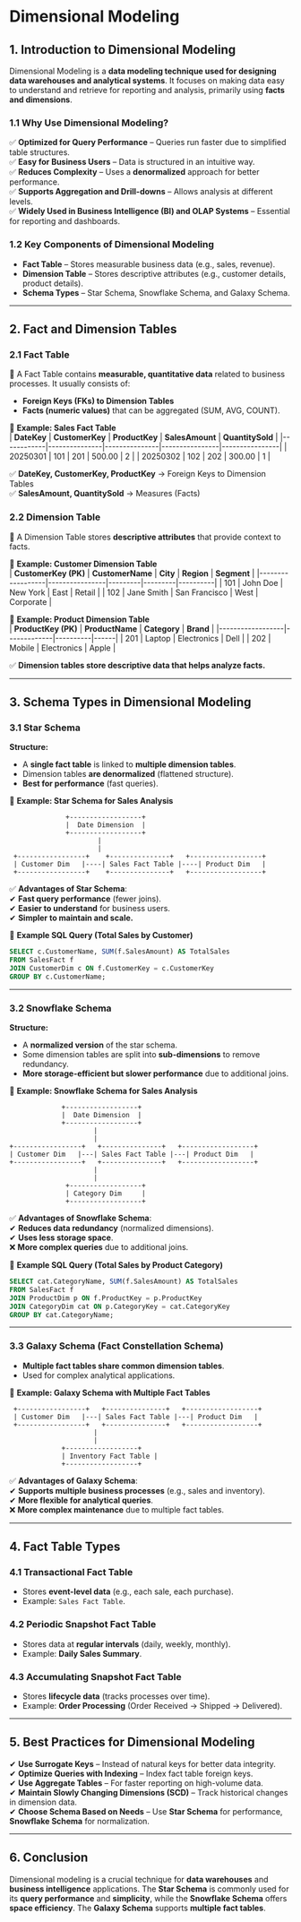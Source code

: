 # **Dimensional Modeling**  

## **1. Introduction to Dimensional Modeling**  
Dimensional Modeling is a **data modeling technique used for designing data warehouses and analytical systems**. It focuses on making data easy to understand and retrieve for reporting and analysis, primarily using **facts and dimensions**.  

### **1.1 Why Use Dimensional Modeling?**  
✅ **Optimized for Query Performance** – Queries run faster due to simplified table structures.  
✅ **Easy for Business Users** – Data is structured in an intuitive way.  
✅ **Reduces Complexity** – Uses a **denormalized** approach for better performance.  
✅ **Supports Aggregation and Drill-downs** – Allows analysis at different levels.  
✅ **Widely Used in Business Intelligence (BI) and OLAP Systems** – Essential for reporting and dashboards.  

### **1.2 Key Components of Dimensional Modeling**  
- **Fact Table** – Stores measurable business data (e.g., sales, revenue).  
- **Dimension Table** – Stores descriptive attributes (e.g., customer details, product details).  
- **Schema Types** – Star Schema, Snowflake Schema, and Galaxy Schema.  

---

## **2. Fact and Dimension Tables**  

### **2.1 Fact Table**  
📌 A Fact Table contains **measurable, quantitative data** related to business processes. It usually consists of:  
- **Foreign Keys (FKs) to Dimension Tables**  
- **Facts (numeric values)** that can be aggregated (SUM, AVG, COUNT).  

🔹 **Example: Sales Fact Table**  
| **DateKey** | **CustomerKey** | **ProductKey** | **SalesAmount** | **QuantitySold** |
|------------|---------------|---------------|----------------|----------------|
| 20250301 | 101 | 201 | 500.00 | 2 |
| 20250302 | 102 | 202 | 300.00 | 1 |

✅ **DateKey, CustomerKey, ProductKey** → Foreign Keys to Dimension Tables  
✅ **SalesAmount, QuantitySold** → Measures (Facts)  

### **2.2 Dimension Table**  
📌 A Dimension Table stores **descriptive attributes** that provide context to facts.  

🔹 **Example: Customer Dimension Table**  
| **CustomerKey (PK)** | **CustomerName** | **City** | **Region** | **Segment** |
|------------------|----------------|---------|---------|----------|
| 101 | John Doe | New York | East | Retail |
| 102 | Jane Smith | San Francisco | West | Corporate |

🔹 **Example: Product Dimension Table**  
| **ProductKey (PK)** | **ProductName** | **Category** | **Brand** |
|------------------|-------------|----------|------|
| 201 | Laptop | Electronics | Dell |
| 202 | Mobile | Electronics | Apple |

✅ **Dimension tables store descriptive data that helps analyze facts.**  

---

## **3. Schema Types in Dimensional Modeling**  

### **3.1 Star Schema**  
**Structure:**  
- A **single fact table** is linked to **multiple dimension tables**.  
- Dimension tables **are denormalized** (flattened structure).  
- **Best for performance** (fast queries).  

📌 **Example: Star Schema for Sales Analysis**  
```
              +------------------+
              |  Date Dimension  |
              +------------------+
                      |
                      |
 +-----------------+    +---------------+   +------------------+
 | Customer Dim   |----| Sales Fact Table |----| Product Dim   |
 +-----------------+    +---------------+   +------------------+
```
✅ **Advantages of Star Schema**:  
✔ **Fast query performance** (fewer joins).  
✔ **Easier to understand** for business users.  
✔ **Simpler to maintain and scale.**  

🚀 **Example SQL Query (Total Sales by Customer)**  
```sql
SELECT c.CustomerName, SUM(f.SalesAmount) AS TotalSales
FROM SalesFact f
JOIN CustomerDim c ON f.CustomerKey = c.CustomerKey
GROUP BY c.CustomerName;
```

---

### **3.2 Snowflake Schema**  
**Structure:**  
- A **normalized version** of the star schema.  
- Some dimension tables are split into **sub-dimensions** to remove redundancy.  
- **More storage-efficient but slower performance** due to additional joins.  

📌 **Example: Snowflake Schema for Sales Analysis**  
```
             +------------------+
             |  Date Dimension  |
             +------------------+
                     |
                     |
+-----------------+   +---------------+   +------------------+
| Customer Dim   |---| Sales Fact Table |---| Product Dim   |
+-----------------+   +---------------+   +------------------+
                     |
                     |
              +------------------+
              | Category Dim     |
              +------------------+
```
✅ **Advantages of Snowflake Schema**:  
✔ **Reduces data redundancy** (normalized dimensions).  
✔ **Uses less storage space**.  
❌ **More complex queries** due to additional joins.  

🚀 **Example SQL Query (Total Sales by Product Category)**  
```sql
SELECT cat.CategoryName, SUM(f.SalesAmount) AS TotalSales
FROM SalesFact f
JOIN ProductDim p ON f.ProductKey = p.ProductKey
JOIN CategoryDim cat ON p.CategoryKey = cat.CategoryKey
GROUP BY cat.CategoryName;
```

---

### **3.3 Galaxy Schema (Fact Constellation Schema)**  
- **Multiple fact tables share common dimension tables**.  
- Used for complex analytical applications.  

📌 **Example: Galaxy Schema with Multiple Fact Tables**  
```
 +-----------------+   +---------------+   +------------------+
 | Customer Dim   |---| Sales Fact Table |---| Product Dim   |
 +-----------------+   +---------------+   +------------------+
                     |
                     |
             +------------------+
             | Inventory Fact Table |
             +------------------+
```
✅ **Advantages of Galaxy Schema**:  
✔ **Supports multiple business processes** (e.g., sales and inventory).  
✔ **More flexible for analytical queries**.  
❌ **More complex maintenance** due to multiple fact tables.  

---

## **4. Fact Table Types**  
### **4.1 Transactional Fact Table**  
- Stores **event-level data** (e.g., each sale, each purchase).  
- Example: `Sales Fact Table`.  

### **4.2 Periodic Snapshot Fact Table**  
- Stores data at **regular intervals** (daily, weekly, monthly).  
- Example: **Daily Sales Summary**.  

### **4.3 Accumulating Snapshot Fact Table**  
- Stores **lifecycle data** (tracks processes over time).  
- Example: **Order Processing** (Order Received → Shipped → Delivered).  

---

## **5. Best Practices for Dimensional Modeling**  
✔ **Use Surrogate Keys** – Instead of natural keys for better data integrity.  
✔ **Optimize Queries with Indexing** – Index fact table foreign keys.  
✔ **Use Aggregate Tables** – For faster reporting on high-volume data.  
✔ **Maintain Slowly Changing Dimensions (SCD)** – Track historical changes in dimension data.  
✔ **Choose Schema Based on Needs** – Use **Star Schema** for performance, **Snowflake Schema** for normalization.  

---

## **6. Conclusion**  
Dimensional modeling is a crucial technique for **data warehouses** and **business intelligence** applications. The **Star Schema** is commonly used for its **query performance** and **simplicity**, while the **Snowflake Schema** offers **space efficiency**. The **Galaxy Schema** supports **multiple fact tables**.  

